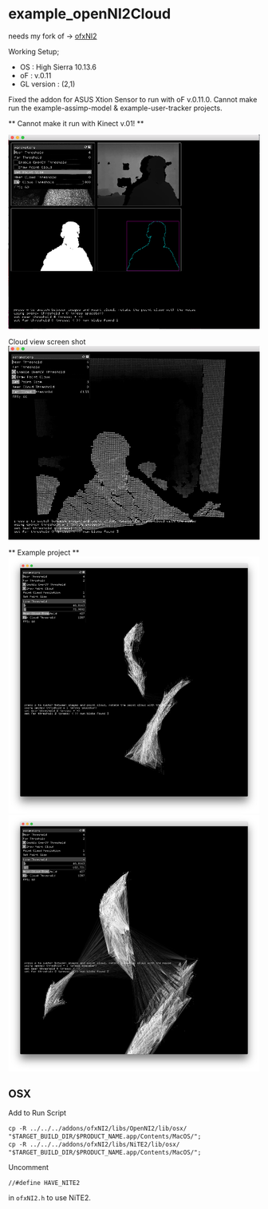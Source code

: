 # example_openNI2Cloud
 needs my fork of -> [ofxNI2](https://github.com/alptugan/ofxNI2)
 
 Working Setup;
- OS : High Sierra 10.13.6
- oF : v.0.11
- GL version : (2,1)

Fixed the addon for ASUS Xtion Sensor to run with oF v.0.11.0. Cannot make run the example-assimp-model & example-user-tracker projects.

** Cannot make it run with Kinect v.01! **

![alt](ofxNI2_cover.png)

Cloud view screen shot
![alt](ofxNI2_cover2.png)

** Example project ** 
![alt](ofxNI2_cover3.jpg)
![alt](ofxNI2_cover4.jpg)

OSX
--------

Add to Run Script

	cp -R ../../../addons/ofxNI2/libs/OpenNI2/lib/osx/ "$TARGET_BUILD_DIR/$PRODUCT_NAME.app/Contents/MacOS/";
	cp -R ../../../addons/ofxNI2/libs/NiTE2/lib/osx/ "$TARGET_BUILD_DIR/$PRODUCT_NAME.app/Contents/MacOS/";

Uncomment

    //#define HAVE_NITE2

in `ofxNI2.h` to use NiTE2.
